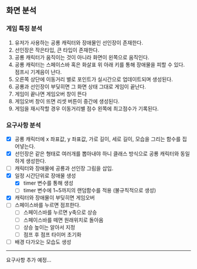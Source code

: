 ## 화면 분석
### 게임 특징 분석
1. 유저가 사용하는 공룡 캐릭터와 장애물인 선인장이 존재한다.
2. 선인장은 작은타입, 큰 타입이 존재한다. 
3. 공룡 캐릭터가 움직이는 것이 아니라 화면이 왼쪽으로 움직인다.
4. 공룡 캐릭터는 스페이스바 혹은 화살표 위 아래 키를 통해 장애물을 피할 수 있다. 점프시 기계음이 난다.
5. 오른쪽 상단에 이동거리 별로 포인트가 실시간으로 업데이트되며 생성된다. 
6. 공룡과 선인장이 부딪히면 그 화면 상태 그대로 게임이 끝난다.
7. 게임이 끝나면 게임오버 창이 뜬다
8. 게임오버 창이 뜨면 리셋 버튼이 중간에 생성된다. 
9. 게임을 재시작할 경우 이동거리별 점수 왼쪽에 최고점수가 기록된다. 

### 요구사항 분석
- [X] 공룡 캐릭터에 x 좌표값, y 좌표값, 가로 길이, 세로 길이, 모습을 그리는 함수를 집어넣는다. 
- [X] 선인장은 같은 형태로 여러개를 뽑아내야 하니 클래스 방식으로 공룡 캐릭터와 동일하게 생성한다.
- [ ] 캐릭터와 장애물에 공룡과 선인장 그림을 삽입. 
- [X] 일정 시간단위로 장애물 생성
  - [X] timer 변수를 통해 생성
  - [ ] timer 변수에 1~5까지의 랜덤함수를 적용 (불규칙적으로 생성)
- [X] 캐릭터와 장애물이 부딪히면 게임오버
- [ ] 스페이스바를 누르면 점프한다.
  - [ ] 스페이스바를 누르면 y축으로 상승
  - [ ] 스페이스바를 떼면 원래위치로 돌아옴
  - [ ] 상승 높이는 알아서 지정
  - [ ] 점프 후 점프 타이머 초기화
- [ ] 배경 다가오는 모습도 생성

---
요구사항 추가 예정...